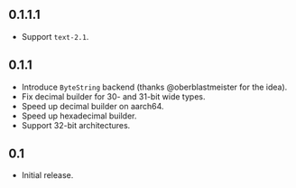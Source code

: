 ## 0.1.1.1

* Support `text-2.1`.

## 0.1.1

* Introduce `ByteString` backend (thanks @oberblastmeister for the idea).
* Fix decimal builder for 30- and 31-bit wide types.
* Speed up decimal builder on aarch64.
* Speed up hexadecimal builder.
* Support 32-bit architectures.

## 0.1

* Initial release.
